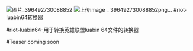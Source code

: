 ![图片_396492730088852](https://github.com/user-attachments/assets/74ba7c4f-9266-4c00-a3d8-d1135adfce18)
![上传image _ 396492730088852png...]()
#riot-luabin64转换器<br>

#riot-luabin64-用于转换英雄联盟luabin 64文件的转换器<br>

#Teaser coming soon<br>
